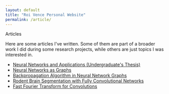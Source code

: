 ```yaml
---
layout: default
title: "Roi Vence Personal Website"
permalink: /article/
---
```


<main role="main" class="container-sm" style="max-width: 1080px">
    <div class="row">
        <div class="col">
            <p class="h1 section-title" style="clear: right">Articles</p>
            <div>
                <p>
                    Here are some articles I've written. Some of them are part of a broader work I did during some research projects, while others are just topics I was                              interested in.
                </p>
                <ul>
                    <li><a href="../articles/tfg.html">Neural Networks and Applications (Undergraduate's Thesis)</a></li>
                    <li><a href="../articles/nn_graph.html">Neural Networks as Graphs</a></li>
                    <li><a href="../articles/backpropagation.html">Backpropagation Algorithm in Neural Network Graphs</a></li>
                    <li><a href="../articles/idis.html">Rodent Brain Segmentation with Fully Convolutional Networks</a></li>
                    <li><a href="../articles/fft.html">Fast Fourier Transform for Convolutions</a></li>
                </ul>
            </div>
        </div>
    </div>
</main>
